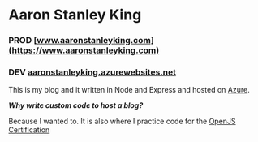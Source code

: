 # Aaron Stanley King

### PROD [www.aaronstanleyking.com](https://www.aaronstanleyking.com)  
### DEV [aaronstanleyking.azurewebsites.net](https://aaronstanleyking.azurewebsites.net/)
This is my blog and it written in Node and Express and hosted on [Azure](https://azure.microsoft.com/).

***Why write custom code to host a blog?***  

Because I wanted to.  It is also where I practice code for the [OpenJS Certification](https://openjsf.org/certification/)




